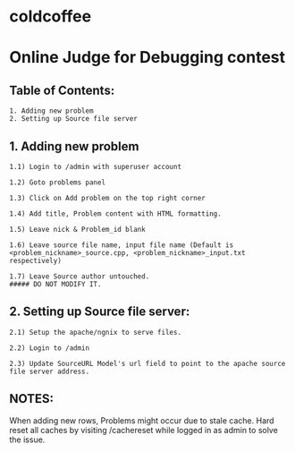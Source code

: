 # coldcoffee
# Online Judge for Debugging contest


## Table of Contents:


	1. Adding new problem
	2. Setting up Source file server


## 1. Adding new problem

	
	1.1) Login to /admin with superuser account

	1.2) Goto problems panel

	1.3) Click on Add problem on the top right corner

	1.4) Add title, Problem content with HTML formatting.

	1.5) Leave nick & Problem_id blank

	1.6) Leave source file name, input file name (Default is <problem_nickname>_source.cpp, <problem_nickname>_input.txt respectively)

	1.7) Leave Source author untouched. 
	##### DO NOT MODIFY IT.


## 2. Setting up Source file server:


	2.1) Setup the apache/ngnix to serve files.

	2.2) Login to /admin

	2.3) Update SourceURL Model's url field to point to the apache source file server address.



## NOTES:
When adding new rows, Problems might occur due to stale cache. Hard reset all caches by visiting /cachereset while logged in as admin to solve the issue.